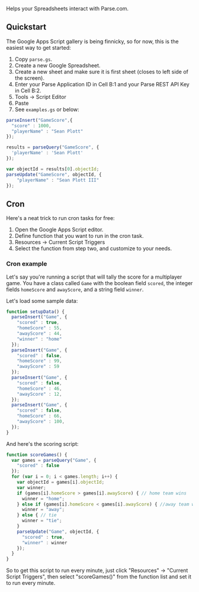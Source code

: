 Helps your Spreadsheets interact with Parse.com.

## Quickstart

The Google Apps Script gallery is being finnicky, so for now, this is the easiest way to get started:

1. Copy `parse.gs`.
2. Create a new Google Spreadsheet.
3. Create a new sheet and make sure it is first sheet (closes to left side of the screen).
4. Enter your Parse Application ID in Cell B:1 and your Parse REST API Key in Cell B:2.
5. Tools -> Script Editor
6. Paste
7. See `examples.gs` or below:

```javascript
parseInsert("GameScore",{
  "score" : 1000,
  "playerName" : "Sean Plott"
});

results = parseQuery("GameScore", {
  'playerName' : 'Sean Plott'
});

var objectId = results[0].objectId;
parseUpdate("GameScore", objectId, {
	"playerName" : "Sean Plott III"
});
```

## Cron

Here's a neat trick to run cron tasks for free:

1. Open the Google Apps Script editor.
2. Define function that you want to run in the cron task.
3. Resources -> Current Script Triggers
4. Select the function from step two, and customize to your needs.

### Cron example

Let's say you're running a script that will tally the score for a multiplayer game. You have a class called `Game` with the boolean field `scored`, the integer fields `homeScore` and `awayScore`, and a string field `winner`.

Let's load some sample data:

```javascript
function setupData() {
  parseInsert("Game", {
    "scored" : true,
    "homeScore" : 55,
    "awayScore" : 44,
    "winner" : "home"
  });
  parseInsert("Game", {
    "scored" : false,
    "homeScore" : 99,
    "awayScore" : 59
  });
  parseInsert("Game", {
    "scored" : false,
    "homeScore" : 46,
    "awayScore" : 12,
  });
  parseInsert("Game", {
    "scored" : false,
    "homeScore" : 66,
    "awayScore" : 100,
  });
}
```

And here's the scoring script:

```javascript
function scoreGames() {
  var games = parseQuery("Game", {
    "scored" : false
  });
  for (var i = 0; i < games.length; i++) {
    var objectId = games[i].objectId;
    var winner;
    if (games[i].homeScore > games[i].awayScore) { // home team wins
      winner = "home";
    } else if (games[i].homeScore < games[i].awayScore) { //away team wins
      winner = "away";
    } else { // tie
      winner = "tie";
    }
    parseUpdate("Game", objectId, {
      "scored" : true,
      "winner" : winner
    });
  }
}
```

So to get this script to run every minute, just click "Resources" -> "Current Script Triggers", then select "scoreGames()" from the function list and set it to run every minute.